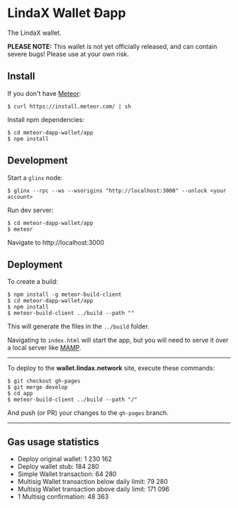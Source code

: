 # LindaX Wallet Ðapp

The LindaX wallet.

**PLEASE NOTE:** This wallet is not yet officially released,
and can contain severe bugs! Please use at your own risk.

## Install

If you don't have [Meteor](https://www.meteor.com/install):

    $ curl https://install.meteor.com/ | sh

Install npm dependencies:

    $ cd meteor-dapp-wallet/app
    $ npm install

## Development

Start a `glinx` node:

    $ glinx --rpc --ws --wsorigins "http://localhost:3000" --unlock <your account>

Run dev server:

    $ cd meteor-dapp-wallet/app
    $ meteor

Navigate to http://localhost:3000

## Deployment

To create a build:

    $ npm install -g meteor-build-client
    $ cd meteor-dapp-wallet/app
    $ npm install
    $ meteor-build-client ../build --path ""

This will generate the files in the `../build` folder.

Navigating to `index.html` will start the app, but you will need to serve it over a local server like [MAMP](https://www.mamp.info).

---

To deploy to the **wallet.lindax.network** site, execute these commands:

    $ git checkout gh-pages
    $ git merge develop
    $ cd app
    $ meteor-build-client ../build --path "/"

And push (or PR) your changes to the `gh-pages` branch.

---

## Gas usage statistics

- Deploy original wallet: 1 230 162
- Deploy wallet stub: 184 280
- Simple Wallet transaction: 64 280
- Multisig Wallet transaction below daily limit: 79 280
- Multisig Wallet transaction above daily limit: 171 096
- 1 Multisig confirmation: 48 363
